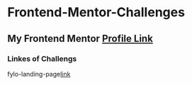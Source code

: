 # Frontend-Mentor-Challenges
## My Frontend Mentor [Profile Link ](https://www.frontendmentor.io/profile/sharif-22)

### Linkes of Challengs 

fylo-landing-page[link](https://polite-bubblegum-5b89af.netlify.app/)

